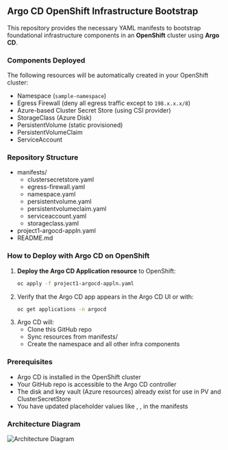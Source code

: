 ## Argo CD OpenShift Infrastructure Bootstrap

This repository provides the necessary YAML manifests to bootstrap foundational infrastructure components in an **OpenShift** cluster using **Argo CD**.

### Components Deployed

The following resources will be automatically created in your OpenShift cluster:

- Namespace (`sample-namespace`)
- Egress Firewall (deny all egress traffic except to `198.x.x.x/8`)
- Azure-based Cluster Secret Store (using CSI provider)
- StorageClass (Azure Disk)
- PersistentVolume (static provisioned)
- PersistentVolumeClaim
- ServiceAccount

### Repository Structure
- manifests/
  - clustersecretstore.yaml
  - egress-firewall.yaml
  - namespace.yaml
  - persistentvolume.yaml
  - persistentvolumeclaim.yaml
  - serviceaccount.yaml
  - storageclass.yaml
- project1-argocd-appln.yaml
- README.md

### How to Deploy with Argo CD on OpenShift

1. **Deploy the Argo CD Application resource** to OpenShift:
   ```bash
   oc apply -f project1-argocd-appln.yaml
   
2. Verify that the Argo CD app appears in the Argo CD UI or with:
   ```bash
   oc get applications -n argocd

3. Argo CD will:
   - Clone this GitHub repo
   - Sync resources from manifests/
   - Create the namespace and all other infra components

### Prerequisites
- Argo CD is installed in the OpenShift cluster
- Your GitHub repo is accessible to the Argo CD controller
- The disk and key vault (Azure resources) already exist for use in PV and ClusterSecretStore
- You have updated placeholder values like <your-keyvault-name>, <sub-id>, <rg-name> in the manifests

### Architecture Diagram
![Architecture Diagram](./Arch-diagram.png)
